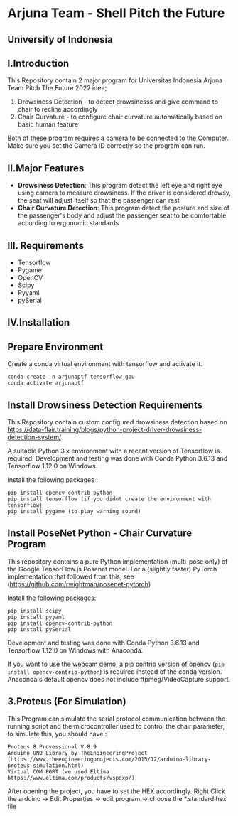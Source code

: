 # Arjuna Team - Shell Pitch the Future
## University of Indonesia

## I.Introduction
This Repository contain 2 major program for Universitas Indonesia Arjuna Team Pitch The Future 2022 idea;
1. Drowsiness Detection - to detect drowsinesss and give command to chair to recline accordingly
2. Chair Curvature - to configure chair curvature automatically based on basic human feature

Both of these program requires a camera to be connected to the Computer. Make sure you set the Camera ID correctly so the program can run.

## II.Major Features
- **Drowsiness Detection**: This program detect the left eye and right eye using camera to measure drowsiness. If the driver is considered drowsy, the seat will adjust itself so that the passenger can rest
- **Chair Curvature Detection**: This program detect the posture and size of the passenger's body and adjust the passenger seat to be comfortable according to ergonomic standards

## III. Requirements
- Tensorflow
- Pygame
- OpenCV
- Scipy
- Pyyaml
- pySerial

## IV.Installation

## Prepare Environment
Create a conda virtual environment with tensorflow and activate it.
```
conda create -n arjunaptf tensorflow-gpu
conda activate arjunaptf
```

## Install Drowsiness Detection Requirements
This Repository contain custom configured drowsiness detection based on https://data-flair.training/blogs/python-project-driver-drowsiness-detection-system/.

A suitable Python 3.x environment with a recent version of Tensorflow is required.
Development and testing was done with Conda Python 3.6.13 and Tensorflow 1.12.0 on Windows.

Install the following packages :
```
pip install opencv-contrib-python
pip install tensorflow (if you didnt create the environment with tensorflow)
pip install pygame (to play warning sound)
```

## Install PoseNet Python - Chair Curvature Program

This repository contains a pure Python implementation (multi-pose only) of the Google TensorFlow.js Posenet model. For a (slightly faster) PyTorch implementation that followed from this, see (https://github.com/rwightman/posenet-pytorch)

Install the following packages:
```
pip install scipy
pip install pyyaml
pip install opencv-contrib-python
pip install pySerial

```

Development and testing was done with Conda Python 3.6.13 and Tensorflow 1.12.0 on Windows with Anaconda.

If you want to use the webcam demo, a pip contrib version of opencv (`pip install opencv-contrib-python`) is required instead of the conda version. Anaconda's default opencv does not include ffpmeg/VideoCapture support.


## 3.Proteus (For Simulation)
This Program can simulate the serial protocol communication between the running script and the microcontroller used to control the chair parameter, to simulate this, you should have :
```
Proteus 8 Provessional V 8.9 
Arduino UNO Library by TheEngineeringProject (https://www.theengineeringprojects.com/2015/12/arduino-library-proteus-simulation.html)
Virtual COM PORT (we used Eltima https://www.eltima.com/products/vspdxp/)
```
After opening the project, you have to set the HEX accordingly. Right Click the arduino -> Edit Properties -> edit program -> choose the *.standard.hex file
